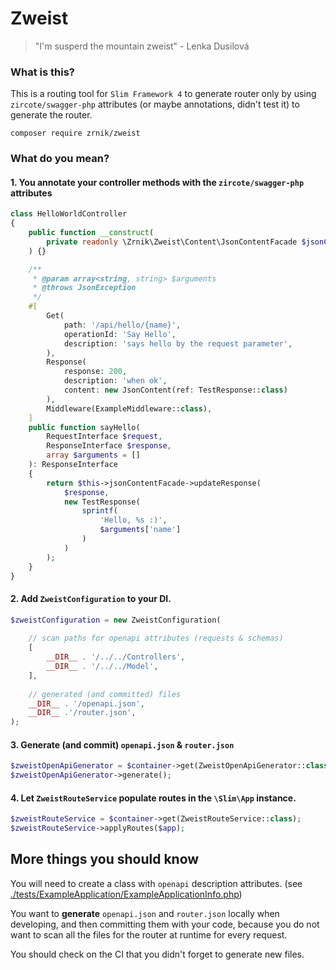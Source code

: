 # Zweist

> "I'm susperd the mountain zweist" - Lenka Dusilová

### What is this?

This is a routing tool for `Slim Framework 4` to generate router
only by using `zircote/swagger-php` attributes (or maybe annotations,
didn't test it) to generate the router.

```
composer require zrnik/zweist
```

### What do you mean?

#### 1. You annotate your controller methods with the `zircote/swagger-php` attributes

```php
class HelloWorldController
{
    public function __construct(
        private readonly \Zrnik\Zweist\Content\JsonContentFacade $jsonContentFacade,
    ) {}

    /**
     * @param array<string, string> $arguments
     * @throws JsonException
     */
    #[
        Get(
            path: '/api/hello/{name}',
            operationId: 'Say Hello',
            description: 'says hello by the request parameter',
        ),
        Response(
            response: 200,
            description: 'when ok',
            content: new JsonContent(ref: TestResponse::class)
        ),
        Middleware(ExampleMiddleware::class),
    ]
    public function sayHello(
        RequestInterface $request,
        ResponseInterface $response,
        array $arguments = []
    ): ResponseInterface
    {
        return $this->jsonContentFacade->updateResponse(
            $response,
            new TestResponse(
                sprintf(
                    'Hello, %s :)',
                    $arguments['name']
                )
            )
        );
    }
}
```

#### 2. Add `ZweistConfiguration` to your DI.

```php
$zweistConfiguration = new ZweistConfiguration(
    
    // scan paths for openapi attributes (requests & schemas)
    [
        __DIR__ . '/../../Controllers',
        __DIR__ . '/../../Model',
    ], 
    
    // generated (and committed) files
    __DIR__ . '/openapi.json', 
    __DIR__ .'/router.json', 
);
```

#### 3. Generate (and commit) `openapi.json` & `router.json`

```php
$zweistOpenApiGenerator = $container->get(ZweistOpenApiGenerator::class);
$zweistOpenApiGenerator->generate();
```

#### 4. Let `ZweistRouteService` populate routes in the `\Slim\App` instance.

```php
$zweistRouteService = $container->get(ZweistRouteService::class);
$zweistRouteService->applyRoutes($app);
```

## More things you should know

You will need to create a class with `openapi`
description attributes.
(see [./tests/ExampleApplication/ExampleApplicationInfo.php](./tests/ExampleApplication/ExampleApplicationInfo.php))

You want to **generate** `openapi.json` and `router.json` locally when developing,
and then committing them with your code, because you do not want to scan all the files
for the router at runtime for every request.

You should check on the CI that you didn't forget to generate new files.

